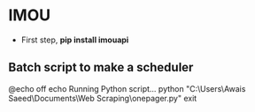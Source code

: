 # IMOU
- First step, **pip install imouapi**

## Batch script to make a scheduler
@echo off
echo Running Python script...
python "C:\Users\Awais Saeed\Documents\Web Scraping\onepager.py"
exit
